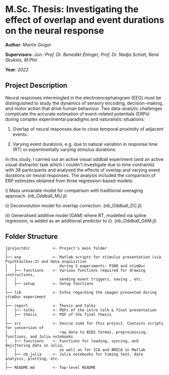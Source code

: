 # **M.Sc. Thesis: Investigating the effect of overlap and event durations on the neural response**
**Author**: *Martin Geiger*

**Supervisors**: *Jun.-Prof. Dr. Benedikt Ehinger, Prof. Dr. Nadja Schott, René Skukies, M.Phil.*

**Year**: *2022*
## Project Description
Neural responses intermingled in the electroencephalogram (EEG) must be distinguished to study the dynamics of sensory encoding, decision-making, and motor action that drive human behaviour. Two data-analytic challenges complicate the accurate estimation of event-related potentials (ERPs) during complex experimental paradigms and naturalistic situations: 

1) Overlap of neural responses due to close temporal proximity of adjacent events. 

2) Varying event durations, e.g. due to natural variation in response time (RT) or experimentally varying stimulus durations.

In this study, I carried out an active visual oddball experiment (and an active visual distractor task which I couldn’t investigate due to time contraints) with 38 participants and analysed the effects of overlap and varying event durations on neural responses. The analysis included the comparison of ERP estimates obtained from three regression-based models:

   i) Mass univariate model for comparison with traditional averaging approach. (nb_Oddball_MU.jl)

   ii) Deconvolution model for overlap correction. (nb_Oddball_DC.jl)

   iii)  Generalised additive model (GAM) where RT, modelled via spline regression, is added as an additional 
         predictor to ii). (nb_Oddball_GAM.jl)

## Folder Structure 
```
│projectdir          <- Project's main folder
|
├── exp              <- Matlab scripts for stimulus presentation (via Psychtoolbox-3) and data acquisition
│   │                   during 2 experiments: P300 and stimDur
│   ├── functions    <- Various functions required for drawing instructions, 
│   │                   sending event triggers, saving , etc.
│   ├── setup        <- Setup functions
|
├── lib              <- Infos regarding the images presented during stimDur experiment
│
├── report           <- Thesis and talks
│   ├── talks        <- PDFs of the intro talk & final presentation
│   ├── thesis       <- PDF of the final thesis
│
├── src              <- Source code for this project. Contains scripts for conversion of 
│   │                   raw data to BIDS format, preprocessing, functions, and Julia notebooks
│   ├── functions    <- Functions for loading, syncing, and dejittering data in Julia, 
│   │                   as well as for ICA and AMICA in Matlab
│   ├── nb_julia     <- Julia notebooks for timing test, data analysis, plotting, etc.
│
├── README.md        <- Top-level README
```
